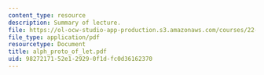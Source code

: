 ```yaml
---
content_type: resource
description: Summary of lecture.
file: https://ol-ocw-studio-app-production.s3.amazonaws.com/courses/22-55j-principles-of-radiation-interactions-fall-2004/9827217152e129290f1dfc0d36162370_alph_proto_of_let.pdf
file_type: application/pdf
resourcetype: Document
title: alph_proto_of_let.pdf
uid: 98272171-52e1-2929-0f1d-fc0d36162370
---
```


